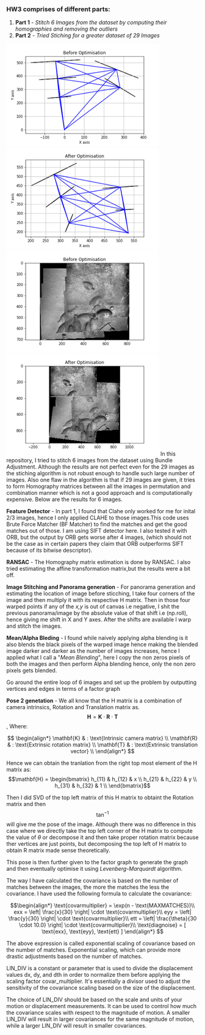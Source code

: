 ### HW3 comprises of different parts:

1. **Part 1** - *Stitch 6 Images from the dataset by computing their homographies and removing the outliers*
2. **Part 2** - *Tried Stiching for a greater dataset of 29 Images*



<img src="src/Before Optimisation.png" width="400"> <img src="src/After Optimisation.png" width="400">
<img src="src/pano_before_opt.png" width="400"> <img src="src/pano_after_opt.png" width="400"> 
In this repository, I tried to stitch 6 images from the dataset using Bundle Adjustment. Although the results are not perfect even for the 29 images as the stiching algorithm is not robust enough to handle such large number of images. Also one flaw in the algorithm is that if 29 images are given, it tries to form Homography matrices between all the images in permutation and combination manner which is not a good approach and is computationally expensive. Below are the results for 6 images.

**Feature Detector** - In part 1, I found that Clahe only worked for me for inital 2/3 images, hence I only applied CLAHE to those images.This code uses Brute Force Matcher (BF Matcher) to find the matches and get the good matches out of those. I am using SIFT detector here. I also tested it with ORB, but the output by ORB gets worse after 4 images, (which should not be the case as in certain papers they claim that ORB outperforms SIFT because of its bitwise descriptor).

**RANSAC** - The Homography matrix estimation is done by RANSAC. I also tried estimating the affine transformation matrix,but the results were a bit off.

**Image Stitching and Panorama generation** - For panorama generation and estimating the location of image before sticching, I take four corners of the image and then multiply it with its respective H matrix. Then in those four warped points if any of the *x,y* is out of canvas i.e negative, I shit the previous panorama/image by the absolute value of that shift i.e (np.roll), hence giving me shift in X and Y axes. After the shifts are available I warp and stitch the images.

**Mean/Alpha Bleding** - I found while naively applying alpha blending is it also blends the black pixels of the warped image hence making the blended image darker and darker as the number of images increases, hence I applied what I call a "*Mean Blending*", here I copy the non zeros pixels of both the images and then perform Alpha blending hence, only the non zero pixels gets blended.

Go around the entire loop of 6 images and set up the problem by outputting vertices and edges in terms of a factor graph

**Pose 2 genetation** - We all know that the H matrix is a combination of camera intrinsics, Rotation and Translation matrix as.
$$\mathbf{H} = \mathbf{K} \cdot \mathbf{R} \cdot \mathbf{T}$$, Where:

$$
\begin{align*}
    \mathbf{K} & : \text{Intrinsic camera matrix} \\
    \mathbf{R} & : \text{Extrinsic rotation matrix} \\
    \mathbf{T} & : \text{Extrinsic translation vector} \\
\end{align*}
$$

Hence we can obtain the tranlation from the right top most element of the H matrix as:
$$\mathbf{H} =
\begin{bmatrix}
    h_{11} & h_{12} & x \\
    h_{21} & h_{22} & y \\
    h_{31} & h_{32} & 1 \\
\end{bmatrix}$$

Then I did SVD of the top left matrix of this H matrix to obtaint the Rotation matrix and then $$\tan^{-1}$$ will give me the pose of the image. Although there was no difference in this case where we directly take the top left corner of the H matrix to compute the value of $\theta$ or decompose it and then take proper rotation matrix because ther vertices are just points, but decomposing the top left of H matrix to obtain R matrix made sense theoretically.

This pose is then further given to the factor graph to generate the graph and then eventually optimise it using *Levenberg-Marquardt* algorithm.


The way I have calculated the covariance is based on the number of matches between the images, the more the matches the less the covariance. I have used the following formula to calculate the covariance:

$$\begin{align*}
    \text{covarmultiplier} = \exp(n - \text{MAXMATCHES})\\
    exx = \left| \frac{x}{30} \right| \cdot \text{covarmultiplier}\\
    eyy = \left| \frac{y}{30} \right| \cdot \text{covarmultiplier}\\
    ett = \left| \frac{\theta}{30 \cdot 10.0} \right| \cdot \text{covarmultiplier}\\
    \text{diagnoise} = [ \text{exx}, \text{eyy}, \text{ett} ]
\end{align*}
$$


The above expression is called exponential scaling of covariance based on the number of matches. Exponential scaling, which can provide more drastic adjustments based on the number of matches.


LIN_DIV is a constant or parameter that is used to divide the displacement values dx, dy, and dth in order to normalize them before applying the scaling factor covar_multiplier. It's essentially a divisor used to adjust the sensitivity of the covariance scaling based on the size of the displacement.

The choice of LIN_DIV should be based on the scale and units of your motion or displacement measurements. It can be used to control how much the covariance scales with respect to the magnitude of motion. A smaller LIN_DIV will result in larger covariances for the same magnitude of motion, while a larger LIN_DIV will result in smaller covariances.